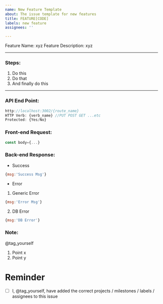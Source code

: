 ```yaml
---
name: New Feature Template
about: The issue template for new features
title: FEATURE[CODE]
labels: new feature
assignees: ''

---
```


Feature Name: xyz
Feature Description: xyz

---

### Steps:
1. Do this
2. Do that
3. And finally do this

---

### API End Point:
```javascript
http://localhost:3002/{route_name}
HTTP Verb: {verb_name} //PUT POST GET ...etc
Protected: {Yes/No}
```
### Front-end Request:
```javascript
const body={...}
```
### Back-end Response:
- Success
```javascript
{msg:'Success Msg'}
```
- Error 
1. Generic Error
```javascript
{msg:'Error Msg'}
```
2. DB Error
```javascript
{msg:'DB Error'}
```
### Note:
@tag_yourself
1. Point x
2. Point y

# Reminder

- [ ] I, @tag_yourself, have added the correct projects / milestones / labels / assignees to this issue
